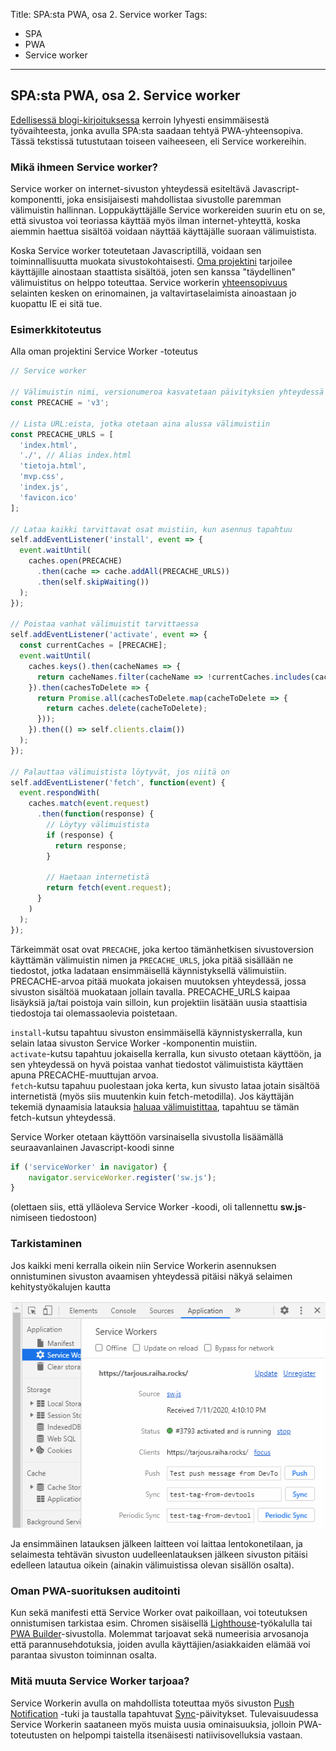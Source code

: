 Title: SPA:sta PWA, osa 2. Service worker
Tags: 
  - SPA
  - PWA
  - Service worker
---

## SPA:sta PWA, osa 2. Service worker

[Edellisessä blogi-kirjoituksessa](/posts/SPA-PWA_osa_1.html) kerroin lyhyesti ensimmäisestä työvaihteesta, jonka avulla SPA:sta saadaan tehtyä PWA-yhteensopiva. Tässä tekstissä tutustutaan toiseen vaiheeseen, eli Service workereihin.

### Mikä ihmeen Service worker?

Service worker on internet-sivuston yhteydessä esiteltävä Javascript-komponentti, joka ensisijaisesti mahdollistaa sivustolle paremman välimuistin hallinnan. Loppukäyttäjälle Service workereiden suurin etu on se, että sivustoa voi teoriassa käyttää myös ilman internet-yhteyttä, koska aiemmin haettua sisältöä voidaan näyttää käyttäjälle suoraan välimuistista.

Koska Service worker toteutetaan Javascriptillä, voidaan sen toiminnallisuutta muokata sivustokohtaisesti. [Oma projektini](https://tarjous.raiha.rocks/) tarjoilee käyttäjille ainostaan staattista sisältöä, joten sen kanssa "täydellinen" välimuistitus on helppo toteuttaa. Service workerin [yhteensopivuus](https://caniuse.com/#feat=serviceworkers) selainten kesken on erinomainen, ja valtavirtaselaimista ainoastaan jo kuopattu IE ei sitä tue.

### Esimerkkitoteutus

Alla oman projektini Service Worker -toteutus
```javascript
// Service worker

// Välimuistin nimi, versionumeroa kasvatetaan päivityksien yhteydessä
const PRECACHE = 'v3';

// Lista URL:eista, jotka otetaan aina alussa välimuistiin
const PRECACHE_URLS = [
  'index.html',
  './', // Alias index.html
  'tietoja.html',
  'mvp.css',
  'index.js',
  'favicon.ico'
];

// Lataa kaikki tarvittavat osat muistiin, kun asennus tapahtuu
self.addEventListener('install', event => {
  event.waitUntil(
    caches.open(PRECACHE)
      .then(cache => cache.addAll(PRECACHE_URLS))
      .then(self.skipWaiting())
  );
});

// Poistaa vanhat välimuistit tarvittaessa
self.addEventListener('activate', event => {
  const currentCaches = [PRECACHE];
  event.waitUntil(
    caches.keys().then(cacheNames => {
      return cacheNames.filter(cacheName => !currentCaches.includes(cacheName));
    }).then(cachesToDelete => {
      return Promise.all(cachesToDelete.map(cacheToDelete => {
        return caches.delete(cacheToDelete);
      }));
    }).then(() => self.clients.claim())
  );
});

// Palauttaa välimuistista löytyvät, jos niitä on
self.addEventListener('fetch', function(event) {
  event.respondWith(
    caches.match(event.request)
      .then(function(response) {
        // Löytyy välimuistista
        if (response) {
          return response;
        }

        // Haetaan internetistä
        return fetch(event.request);
      }
    )
  );
});
```

Tärkeimmät osat ovat `PRECACHE`, joka kertoo tämänhetkisen sivustoversion käyttämän välimuistin nimen ja `PRECACHE_URLS`, joka pitää sisällään ne tiedostot, jotka ladataan ensimmäisellä käynnistyksellä välimuistiin. PRECACHE-arvoa pitää muokata jokaisen muutoksen yhteydessä, jossa sivuston sisältöä muokataan jollain tavalla. PRECACHE_URLS kaipaa lisäyksiä ja/tai poistoja vain silloin, kun projektiin lisätään uusia staattisia tiedostoja tai olemassaolevia poistetaan.

`install`-kutsu tapahtuu sivuston ensimmäisellä käynnistyskerralla, kun selain lataa sivuston Service Worker -komponentin muistiin.  
`activate`-kutsu tapahtuu jokaisella kerralla, kun sivusto otetaan käyttöön, ja sen yhteydessä on hyvä poistaa vanhat tiedostot välimuistista käyttäen apuna PRECACHE-muuttujan arvoa.  
`fetch`-kutsu tapahuu puolestaan joka kerta, kun sivusto lataa jotain sisältöä internetistä (myös siis muutenkin kuin fetch-metodilla). Jos käyttäjän tekemiä dynaamisia latauksia [haluaa välimuistittaa](https://developers.google.com/web/fundamentals/primers/service-workers#cache_and_return_requests), tapahtuu se tämän fetch-kutsun yhteydessä.

Service Worker otetaan käyttöön varsinaisella sivustolla lisäämällä seuraavanlainen Javascript-koodi sinne
```javascript
if ('serviceWorker' in navigator) {
    navigator.serviceWorker.register('sw.js');
}
```
(olettaen siis, että ylläoleva Service Worker -koodi, oli tallennettu **sw.js**-nimiseen tiedostoon)

### Tarkistaminen

Jos kaikki meni kerralla oikein niin Service Workerin asennuksen onnistuminen sivuston avaamisen yhteydessä pitäisi näkyä selaimen kehitystyökalujen kautta

![Chrome Application Service Worker](../images/chrome_service_worker.png)

Ja ensimmäinen latauksen jälkeen laitteen voi laittaa lentokonetilaan, ja selaimesta tehtävän sivuston uudelleenlatauksen jälkeen sivuston pitäisi edelleen latautua oikein (ainakin välimuistissa olevan sisällön osalta).

### Oman PWA-suorituksen auditointi

Kun sekä manifesti että Service Worker ovat paikoillaan, voi toteutuksen onnistumisen tarkistaa esim. Chromen sisäisellä [Lighthouse](https://developers.google.com/web/tools/lighthouse)-työkalulla tai [PWA Builder](https://www.pwabuilder.com/)-sivustolla. Molemmat tarjoavat sekä numeerisia arvosanoja että parannusehdotuksia, joiden avulla käyttäjien/asiakkaiden elämää voi parantaa sivuston toiminnan osalta.

### Mitä muuta Service Worker tarjoaa?

Service Workerin avulla on mahdollista toteuttaa myös sivuston [Push Notification](https://developer.mozilla.org/en-US/docs/Web/API/Push_API) -tuki ja taustalla tapahtuvat [Sync](https://web.dev/periodic-background-sync/)-päivitykset. Tulevaisuudessa Service Workerin saataneen myös muista uusia ominaisuuksia, jolloin PWA-toteutusten on helpompi taistella itsenäisesti natiivisovelluksia vastaan.